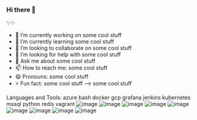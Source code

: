 ### Hi there 👋

✨✨ 

- 🔭 I’m currently working on some cool stuff
- 🌱 I’m currently learning some cool stuff
- 👯 I’m looking to collaborate on some cool stuff
- 🤔 I’m looking for help with some cool stuff
- 💬 Ask me about some cool stuff
- 📫 How to reach me: some cool stuff
- 😄 Pronouns: some cool stuff
- ⚡ Fun fact: some cool stuff
--> some cool stuff

Languages and Tools:
azure bash docker gcp grafana jenkins kubernetes mssql python redis vagrant
![image](https://github.com/kabary/kabary/assets/6353772/f7bfccf5-a639-42c2-bd25-f6e7e9fa0bba)
![image](https://github.com/kabary/kabary/assets/6353772/00285a94-bbc6-4dc7-9c8a-36be2463376f)
![image](https://github.com/kabary/kabary/assets/6353772/35142d20-bf0f-42e0-86b1-7b80e6604f10)
![image](https://github.com/kabary/kabary/assets/6353772/d03f8a41-2e7a-44f1-8db1-50d7c7e8f406)
![image](https://github.com/kabary/kabary/assets/6353772/0684e4a1-8df3-400c-9f4d-b062c4197957)
![image](https://github.com/kabary/kabary/assets/6353772/14333cd1-1086-4b2e-b5d7-6ba9e066923b)
![image](https://github.com/kabary/kabary/assets/6353772/5f3a7f1f-de3e-42cb-933c-f5be3483bafc)
![image](https://github.com/kabary/kabary/assets/6353772/b6c3ea22-6589-49ae-a39e-aa707608ee12)
![image](https://github.com/kabary/kabary/assets/6353772/68280075-8515-4dcb-9339-0aa2196fb321)



